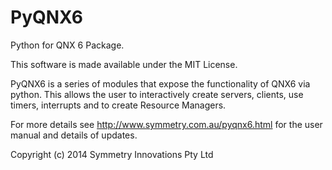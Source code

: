 PyQNX6
=====
Python for QNX 6 Package.

This software is made available under the MIT License.

PyQNX6 is a series of modules that expose the functionality of QNX6 
via python. This allows the user to interactively create servers, clients,
use timers, interrupts and to create Resource Managers. 

For more details see http://www.symmetry.com.au/pyqnx6.html for the user manual and
details of updates.

Copyright (c) 2014 Symmetry Innovations Pty Ltd
